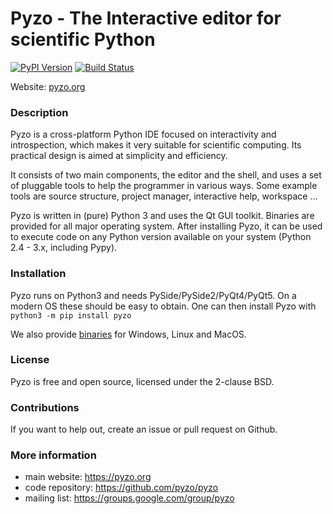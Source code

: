 # Pyzo - The Interactive editor for scientific Python

[![PyPI Version](https://img.shields.io/pypi/v/pyzo.svg)](https://pypi.python.org/pypi/pyzo/)
[![Build Status](https://dev.azure.com/pyzo/pyzo/_apis/build/status/pyzo.pyzo?branchName=master)](https://dev.azure.com/pyzo/pyzo/_build/latest?definitionId=1&branchName=master)

Website: [pyzo.org](http://pyzo.org)


### Description

Pyzo is a cross-platform Python IDE focused on
interactivity and introspection, which makes it very suitable for
scientific computing. Its practical design is aimed at simplicity and
efficiency.

It consists of two main components, the editor and the shell, and uses
a set of pluggable tools to help the programmer in various ways. Some
example tools are source structure, project manager, interactive help,
workspace ...

Pyzo is written in (pure) Python 3 and uses the Qt GUI toolkit. Binaries
are provided for all major operating system. After installing Pyzo, it
can be used to execute code on any Python version available on your
system (Python 2.4 - 3.x, including Pypy).


### Installation

Pyzo runs on Python3 and needs PySide/PySide2/PyQt4/PyQt5. On a modern
OS these should be easy to obtain. One can then install Pyzo with
`python3 -m pip install pyzo`

We also provide [binaries](https://github.com/pyzo/pyzo/releases) for Windows, Linux and MacOS.


### License

Pyzo is free and open source, licensed under the 2-clause BSD.


### Contributions

If you want to help out, create an issue or pull request on Github.


### More information

* main website: https://pyzo.org
* code repository: https://github.com/pyzo/pyzo
* mailing list: https://groups.google.com/group/pyzo
